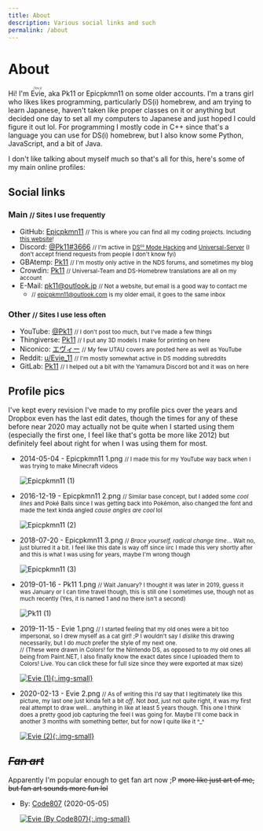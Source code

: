 ```yaml
---
title: About
description: Various social links and such
permalink: /about
---
```


# About
Hi! I'm <ruby>Evie<rp> (</rp><rt>/ˈɛv.i/</rt><rp>) </rp></ruby>, aka Pk11 or Epicpkmn11 on some older accounts. I'm a trans girl who likes likes programming, particularly DS(i) homebrew, and am trying to learn Japanese, haven't taken like proper classes on it or anything but decided one day to set all my computers to Japanese and just hoped I could figure it out lol. For programming I mostly code in C++ since that's a language you can use for DS(i) homebrew, but I also know some Python, JavaScript, and a bit of Java.

I don't like talking about myself much so that's all for this, here's some of my main online profiles:

## Social links
### Main <small>// Sites I use frequently</small>
- GitHub: [Epicpkmn11](https://github.com/Epicpkmn11) <small>// This is where you can find all my coding projects. Including [this website](https://github.com/Epicpkmn11/pk11.us)!</small>
- Discord: [@Pk11#3666](https://discord.com/users/644449298087411732) <small>// I'm active in [DS⁽ⁱ⁾ Mode Hacking](https://discord.gg/yD3spjv) and [Universal-Server](https://discord.gg/KDJCfGF) (I don't accept friend requests from people I don't know fyi)</small>
- GBAtemp: [Pk11](https://gbatemp.net/members/pk11.494739/) <small>// I'm mostly only active in the NDS forums, and sometimes my blog</small>
- Crowdin: [Pk11](https://crowdin.com/profile/Pk11) <small>// Universal-Team and DS-Homebrew translations are all on my account</small>
- E-Mail: [pk11@outlook.jp](mailto:pk11@outlook.jp) <small>// Not a website, but email is a good way to contact me</small>
   - <small>// [epicpkmn11@outlook.com](mailto:epicpkmn11@outlook.com) is my older email, it goes to the same inbox</small>

### Other <small>// Sites I use less often</small>
- YouTube: [@Pk11](https://www.youtube.com/@Pk11) <small>// I don't post too much, but I've made a few things</small>
- Thingiverse: [Pk11](https://www.thingiverse.com/Pk11) <small>// I put any 3D models I make for printing on here</small>
- Niconico: [エヴィー](https://www.nicovideo.jp/user/69199725) <small>// My few UTAU covers are posted here as well as YouTube</small>
- Reddit: [u/Evie_11](https://www.reddit.com/user/Evie_11/) <small>// I'm mostly somewhat active in DS modding subreddits</small>
- GitLab: [Pk11](https://gitlab.com/Epicpkmn11) <small>// I helped out a bit with the Yamamura Discord bot and it was on here</small>

## Profile pics
I've kept every revision I've made to my profile pics over the years and Dropbox even has the last edit dates, though the times for any of these before near 2020 may actually not be quite when I started using them (especially the first one, I feel like that's gotta be more like 2012) but definitely feel about right for when I was using them for most.

- 2014-05-04 - Epicpkmn11 1.png <small>// I made this for my YouTube way back when I was trying to make Minecraft videos</small>

  ![Epicpkmn11 (1)](/assets/images/pfp/epicpkmn11-1.png)

- 2016-12-19 - Epicpkmn11 2.png <small>// Similar base concept, but I added some *cool lines* and Poké Balls since I was getting back into Pokémon, also changed the font and made the text kinda angled *cause angles are cool* lol</small>

  ![Epicpkmn11 (2)](/assets/images/pfp/epicpkmn11-2.png)

- 2018-07-20 - Epicpkmn11 3.png <small>// *Brace yourself, radical change time*... Wait no, just blurred it a bit. I feel like this date is way off since iirc I made this very shortly after and this is what I was using for years, maybe I'm wrong though</small>

  ![Epicpkmn11 (3)](/assets/images/pfp/epicpkmn11-3.png)

- 2019-01-16 - Pk11 1.png <small>// Wait January? I thought it was later in 2019, guess it was January or I can time travel though, this is still one I sometimes use, though not as much recently (Yes, it is named 1 and no there isn't a second)</small>

  ![Pk11 (1)](/assets/images/pfp/pk11-1.png)

- 2019-11-15 - Evie 1.png <small>// I started feeling that my old ones were a bit too impersonal, so I drew myself as a cat girl! ;P I wouldn't say I *dislike* this drawing necessarily, but I do *much* prefer the style of my next one.</small>
  <br><small>// (These were drawn in Colors! for the Nintendo DS, as opposed to to my old ones all being from Paint.NET, I also finally know the exact dates since I uploaded them to Colors! Live. You can click these for full size since they were exported at max size)</small>

  [![Evie (1)](/assets/images/pfp/evie-1.png){:.img-small}](/assets/images/pfp/evie-1.png)

- 2020-02-13 - Evie 2.png <small>// As of writing this I'd say that I legitimately like this picture, my last one just kinda felt a bit *off*. Not *bad*, just not quite right, it was my first real attempt to draw well... anything in like at least 5 years though. This one I think does a pretty good job capturing the feel I was going for. Maybe I'll come back in another 3 months with something better, but for now I quite like it ^_^</small>

  [![Evie (2)](/assets/images/pfp/evie-2.png){:.img-small}](/assets/images/pfp/evie-2.png)

## ~~*Fan art*~~
Apparently I'm popular enough to get fan art now ;P ~~more like just art of me, but fan art sounds more fun lol~~

- By: [Code807](https://twitter.com/code_807) (2020-05-05)

  [![Evie (By Code807)](/assets/images/art/evie-code807.png){:.img-small}](/assets/images/art/evie-code807.png)
